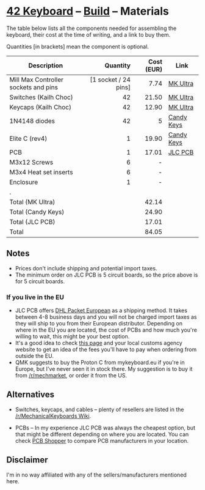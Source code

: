 # [42 Keyboard](../README.md) – [Build](README.md) – Materials

The table below lists all the components needed for assembling the keyboard,
their cost at the time of writing, and a link to buy them.

Quantities [in brackets] mean the component is optional.

| Description                          |             Quantity | Cost (EUR) | Link                                                                                         |
| ------------------------------------ | -------------------: | ---------: | -------------------------------------------------------------------------------------------- |
| Mill Max Controller sockets and pins | [1 socket / 24 pins] |       7.74 | [MK Ultra](https://mkultra.click/mill-max-micro-controller-sockets-and-pins/)                |
| Switches (Kailh Choc)                |                   42 |      21.50 | [MK Ultra](https://mkultra.click/choc-switches)                                              |
| Keycaps (Kailh Choc)                 |                   42 |      12.90 | [MK Ultra](https://mkultra.click/mbk-choc-keycaps)                                           |
| 1N4148 diodes                        |                   42 |          5 | [Candy Keys](https://candykeys.com/product/fairchild-semiconductor-diode-1n4148-pack-of-100) |
| Elite C (rev4)                       |                    1 |      19.90 | [Candy Keys](https://candykeys.com/product/elite-c-v4)                                       |
| PCB                                  |                    1 |      17.01 | [JLC PCB](https://jlcpcb.com)                                                                |
| M3x12 Screws                         |                    6 |          - |                                                                                              |
| M3x4 Heat set inserts                |                    6 |          - |                                                                                              |
| Enclosure                            |                    1 |          - |                                                                                              |
| .                                    |                      |            |                                                                                              |
| Total (MK Ultra)                     |                      |      42.14 |                                                                                              |
| Total (Candy Keys)                   |                      |      24.90 |                                                                                              |
| Total (JLC PCB)                      |                      |      17.01 |                                                                                              |
| Total                                |                      |      84.05 |                                                                                              |

## Notes

- Prices don't include shipping and potential import taxes.
- The minimum order on JLC PCB is 5 circuit boards, so the price above is for 5
  circuit boards.

### If you live in the EU

- JLC PCB offers [DHL Packet European](https://twitter.com/JLCPCB/status/1244461189200920576)
  as a shipping method. It takes between 4-8 business days and you will not be
  charged import taxes as they will ship to you from their European distributor.
  Depending on where in the EU you are located, the cost of PCBs and how much
  you're willing to wait, this might be your best option.
- It's a good idea to check [this page](https://ec.europa.eu/taxation_customs/individuals/buying-goods-services-online-personal-use/buying-goods/buying-goods-online-coming-from-a-noneu-union-country_en)
  and your local customs agency website to get an idea of the fees you'll
  have to pay when ordering from outside the EU.
- QMK suggests to buy the Proton C from mykeyboard.eu if you're in Europe, but
  I've never seen it in stock there. My suggestion is to buy it from
  [/r/mechmarket](https:/reddit/com/r/mechmarket), or order it from the US.

## Alternatives

- Switches, keycaps, and cables – plenty of resellers are listed in the
  [/r/MechanicalKeyboards Wiki](https://www.reddit.com/r/MechanicalKeyboards/wiki/recommendedsellers).

- PCBs – In my experience JLC PCB was always the cheapest option, but that might
  be different depending on where you are located. You can check
  [PCB Shopper](https://pcbshopper.com/) to compare PCB manufacturers in your
  location.

## Disclaimer

I'm in no way affiliated with any of the sellers/manufacturers mentioned here.
